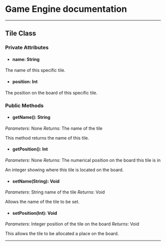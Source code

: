 # Game Engine documentation
---

## Tile Class

### Private Attributes 
- #### name: String

The name of this specific tile.

- #### position: Int

The position on the board of this specific tile.

### Public Methods 

- #### getName(): String
*Parameters*: None
*Returns*: The name of the tile 

This method returns the name of this tile.

- #### getPosition(): Int
*Parameters*: None
*Returns*: The numerical position on the board this tile is in

An integer showing where this tile is located on the board.


- #### setName(String): Void
*Parameters*: String name of the tile
*Returns*: Void

Allows the name of the tile to be set.

- #### setPosition(Int): Void
*Parameters*: Integer position of the tile on the board
*Returns*: Void

This allows the tile to be allocated a place on the board. 

---